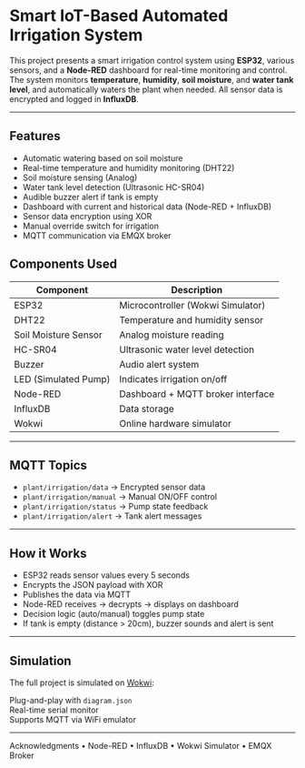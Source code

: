 
#  Smart IoT-Based Automated Irrigation System

This project presents a smart irrigation control system using **ESP32**, various sensors, and a **Node-RED** dashboard for real-time monitoring and control. The system monitors **temperature**, **humidity**, **soil moisture**, and **water tank level**, and automatically waters the plant when needed. All sensor data is encrypted and logged in **InfluxDB**.

---

##  Features

-  Automatic watering based on soil moisture
-  Real-time temperature and humidity monitoring (DHT22)
-  Soil moisture sensing (Analog)
-  Water tank level detection (Ultrasonic HC-SR04)
-  Audible buzzer alert if tank is empty
-  Dashboard with current and historical data (Node-RED + InfluxDB)
-  Sensor data encryption using XOR
-  Manual override switch for irrigation
-  MQTT communication via EMQX broker

##  Components Used

| Component            | Description                      |
|----------------------|----------------------------------|
| ESP32                | Microcontroller (Wokwi Simulator)|
| DHT22                | Temperature and humidity sensor  |
| Soil Moisture Sensor | Analog moisture reading          |
| HC-SR04              | Ultrasonic water level detection |
| Buzzer               | Audio alert system               |
| LED (Simulated Pump) | Indicates irrigation on/off      |
| Node-RED             | Dashboard + MQTT broker interface|
| InfluxDB             | Data storage                     |
| Wokwi                | Online hardware simulator        |

---

##  MQTT Topics

- `plant/irrigation/data` → Encrypted sensor data
- `plant/irrigation/manual` → Manual ON/OFF control
- `plant/irrigation/status` → Pump state feedback
- `plant/irrigation/alert` → Tank alert messages

---

##  How it Works

- ESP32 reads sensor values every 5 seconds
- Encrypts the JSON payload with XOR
- Publishes the data via MQTT
- Node-RED receives → decrypts → displays on dashboard
- Decision logic (auto/manual) toggles pump state
- If tank is empty (distance > 20cm), buzzer sounds and alert is sent

---

##  Simulation

The full project is simulated on [Wokwi](https://wokwi.com/):

 Plug-and-play with `diagram.json`  
 Real-time serial monitor  
 Supports MQTT via WiFi emulator  

---

Acknowledgments
	•	Node-RED
	•	InfluxDB
	•	Wokwi Simulator
	•	EMQX Broker


